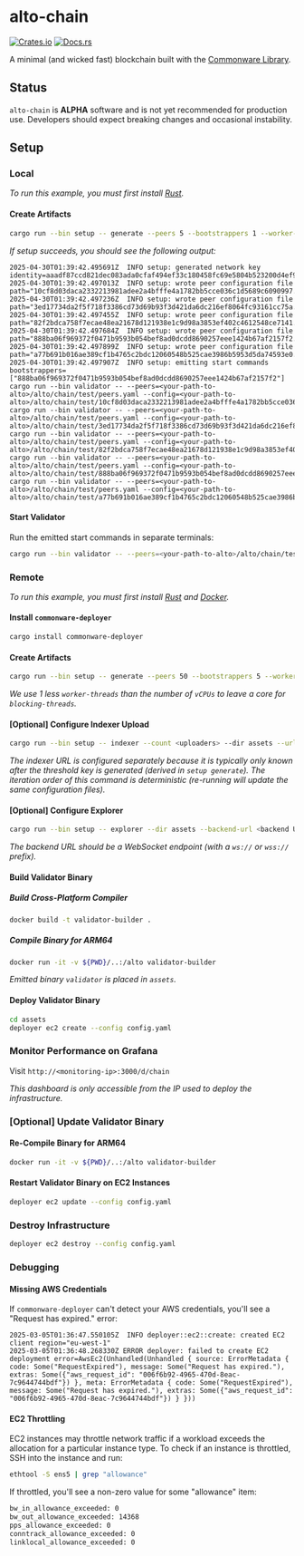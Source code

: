 # alto-chain

[![Crates.io](https://img.shields.io/crates/v/alto-chain.svg)](https://crates.io/crates/alto-chain)
[![Docs.rs](https://docs.rs/alto-chain/badge.svg)](https://docs.rs/alto-chain)

A minimal (and wicked fast) blockchain built with the [Commonware Library](https://github.com/commonwarexyz/monorepo).

## Status

`alto-chain` is **ALPHA** software and is not yet recommended for production use. Developers should expect breaking changes and occasional instability.

## Setup

### Local

_To run this example, you must first install [Rust](https://www.rust-lang.org/tools/install)._

#### Create Artifacts

```bash
cargo run --bin setup -- generate --peers 5 --bootstrappers 1 --worker-threads 3 --log-level info --message-backlog 16384 --mailbox-size 16384 --deque-size 10 --output test local --start-port 3000
```

_If setup succeeds, you should see the following output:_

```
2025-04-30T01:39:42.495691Z  INFO setup: generated network key identity=aaadf87ccd821dec083ada0cfaf494ef33c180458fc69e5804b523200d4ef90b469fda59a50504922942f71feffbd6bf
2025-04-30T01:39:42.497013Z  INFO setup: wrote peer configuration file path="10cf8d03daca2332213981adee2a4bfffe4a1782bb5cce036c1d5689c6090997.yaml"
2025-04-30T01:39:42.497236Z  INFO setup: wrote peer configuration file path="3ed17734da2f5f718f3386cd73d69b93f3d421da6dc216ef8064fc93161cc75a.yaml"
2025-04-30T01:39:42.497455Z  INFO setup: wrote peer configuration file path="82f2bdca758f7ecae48ea21678d121938e1c9d98a3853ef402c4612548ce7141.yaml"
2025-04-30T01:39:42.497684Z  INFO setup: wrote peer configuration file path="888ba06f969372f0471b9593b054bef8ad0dcdd8690257eee1424b67af2157f2.yaml"
2025-04-30T01:39:42.497899Z  INFO setup: wrote peer configuration file path="a77b691b016ae389cf1b4765c2bdc12060548b525cae3986b5953d5da74593e0.yaml"
2025-04-30T01:39:42.497907Z  INFO setup: emitting start commands bootstrappers=["888ba06f969372f0471b9593b054bef8ad0dcdd8690257eee1424b67af2157f2"]
cargo run --bin validator -- --peers=<your-path-to-alto>/alto/chain/test/peers.yaml --config=<your-path-to-alto>/alto/chain/test/10cf8d03daca2332213981adee2a4bfffe4a1782bb5cce036c1d5689c6090997.yaml
cargo run --bin validator -- --peers=<your-path-to-alto>/alto/chain/test/peers.yaml --config=<your-path-to-alto>/alto/chain/test/3ed17734da2f5f718f3386cd73d69b93f3d421da6dc216ef8064fc93161cc75a.yaml
cargo run --bin validator -- --peers=<your-path-to-alto>/alto/chain/test/peers.yaml --config=<your-path-to-alto>/alto/chain/test/82f2bdca758f7ecae48ea21678d121938e1c9d98a3853ef402c4612548ce7141.yaml
cargo run --bin validator -- --peers=<your-path-to-alto>/alto/chain/test/peers.yaml --config=<your-path-to-alto>/alto/chain/test/888ba06f969372f0471b9593b054bef8ad0dcdd8690257eee1424b67af2157f2.yaml
cargo run --bin validator -- --peers=<your-path-to-alto>/alto/chain/test/peers.yaml --config=<your-path-to-alto>/alto/chain/test/a77b691b016ae389cf1b4765c2bdc12060548b525cae3986b5953d5da74593e0.yaml
```

#### Start Validator

Run the emitted start commands in separate terminals:

```bash
cargo run --bin validator -- --peers=<your-path-to-alto>/alto/chain/test/peers.yaml --config=<your-path-to-alto>/alto/chain/test/10cf8d03daca2332213981adee2a4bfffe4a1782bb5cce036c1d5689c6090997.yaml
```

### Remote

_To run this example, you must first install [Rust](https://www.rust-lang.org/tools/install) and [Docker](https://www.docker.com/get-started/)._

#### Install `commonware-deployer`

```bash
cargo install commonware-deployer
```

#### Create Artifacts

```bash
cargo run --bin setup -- generate --peers 50 --bootstrappers 5 --worker-threads 3 --log-level info --message-backlog 16384 --mailbox-size 16384 --deque-size 10 --output assets remote --regions us-west-1,us-east-1,eu-west-1,ap-northeast-1,eu-north-1,ap-south-1,sa-east-1,eu-central-1,ap-northeast-2,ap-southeast-2 --monitoring-instance-type c7g.4xlarge --monitoring-storage-size 100 --instance-type c7g.xlarge --storage-size 40 --dashboard dashboard.json
```

_We use 1 less `worker-threads` than the number of `vCPUs` to leave a core for `blocking-threads`._

#### [Optional] Configure Indexer Upload

```bash
cargo run --bin setup -- indexer --count <uploaders> --dir assets --url <indexer URL>
```

_The indexer URL is configured separately because it is typically only known after the threshold key is generated (derived in `setup generate`). The iteration order of this command is deterministic (re-running will update the same configuration files)._

#### [Optional] Configure Explorer

```bash
cargo run --bin setup -- explorer --dir assets --backend-url <backend URL>
```

_The backend URL should be a WebSocket endpoint (with a `ws://` or `wss://` prefix)._

#### Build Validator Binary

##### Build Cross-Platform Compiler

```bash
docker build -t validator-builder .
```

##### Compile Binary for ARM64

```bash
docker run -it -v ${PWD}/..:/alto validator-builder
```

_Emitted binary `validator` is placed in `assets`._

#### Deploy Validator Binary

```bash
cd assets
deployer ec2 create --config config.yaml
```

### Monitor Performance on Grafana

Visit `http://<monitoring-ip>:3000/d/chain`

_This dashboard is only accessible from the IP used to deploy the infrastructure._

### [Optional] Update Validator Binary

#### Re-Compile Binary for ARM64

```bash
docker run -it -v ${PWD}/..:/alto validator-builder
```

#### Restart Validator Binary on EC2 Instances

```bash
deployer ec2 update --config config.yaml
```

### Destroy Infrastructure

```bash
deployer ec2 destroy --config config.yaml
```

### Debugging

#### Missing AWS Credentials

If `commonware-deployer` can't detect your AWS credentials, you'll see a "Request has expired." error:

```
2025-03-05T01:36:47.550105Z  INFO deployer::ec2::create: created EC2 client region="eu-west-1"
2025-03-05T01:36:48.268330Z ERROR deployer: failed to create EC2 deployment error=AwsEc2(Unhandled(Unhandled { source: ErrorMetadata { code: Some("RequestExpired"), message: Some("Request has expired."), extras: Some({"aws_request_id": "006f6b92-4965-470d-8eac-7c9644744bdf"}) }, meta: ErrorMetadata { code: Some("RequestExpired"), message: Some("Request has expired."), extras: Some({"aws_request_id": "006f6b92-4965-470d-8eac-7c9644744bdf"}) } }))
```

#### EC2 Throttling

EC2 instances may throttle network traffic if a workload exceeds the allocation for a particular instance type. To check
if an instance is throttled, SSH into the instance and run:

```bash
ethtool -S ens5 | grep "allowance"
```

If throttled, you'll see a non-zero value for some "allowance" item:

```txt
bw_in_allowance_exceeded: 0
bw_out_allowance_exceeded: 14368
pps_allowance_exceeded: 0
conntrack_allowance_exceeded: 0
linklocal_allowance_exceeded: 0
```